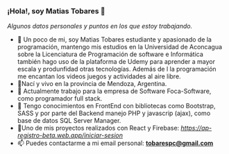### ¡Hola!, soy Matias Tobares 👋

*Algunos datos personales y puntos en los que estoy trabajando.*

- 💬 Un poco de mi, soy Matias Tobares estudiante y apasionado de la programación, mantengo mis estudios en la Universidad de Aconcagua sobre la Licenciatura     de Programación de software e Informática también hago uso de la plataforma de Udemy para aprender a mayor escala y produnfidad otras tecnologías. Además de l   la programación me encantan los videos juegos y actividades al aire libre.
- 	:sunrise_over_mountains:Nací y vivo en la provincia de Mendoza, Argentina.
- 	:wrench: Actualmente trabajo para la empresa de Software Foca-Software, como programador full stack.
- 🌱 Tengo conocimientos en FrontEnd con bibliotecas como Bootstrap, SASS y por parte del Backend manejo PHP y javascrip (ajax), como base de datos SQL Server Manager.
-	:memo:Uno de mis proyectos realizados con React y Firebase: *https://ap-registro-beta.web.app/iniciar-sesion*
- 📫 Puedes contactarme a mi email personal: **tobarespc@gmail.com**


